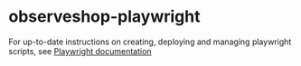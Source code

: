 # observeshop-playwright

For up-to-date instructions on creating, deploying and managing playwright scripts, see [Playwright documentation](https://playwright.dev/docs/intro)

